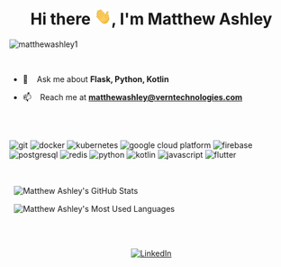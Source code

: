 <!--
Here are some ideas to get you started:

- 🔭 I’m currently working on ...
- 🌱 I’m currently learning ...
- 👯 I’m looking to collaborate on ...
- 🤔 I’m looking for help with ...
- 💬 Ask me about ...
- 📫 How to reach me: ...
- 😄 Pronouns: ...
- ⚡ Fun fact: ...
-->

#

<h1 align="center">Hi there
    <img src="https://raw.githubusercontent.com/matthewashley1/matthewashley1/main/wave.gif"
        alt="wave gif" width="30px" height="30">, I'm Matthew Ashley
</h1

<p align="left"> <img src="https://komarev.com/ghpvc/?username=matthewashley1"
alt="matthewashley1"/> </p>

<br/>

- 💬  &nbsp;&nbsp; Ask me about **Flask, Python, Kotlin**

- 📫  &nbsp;&nbsp; Reach me at **matthewashley@verntechnologies.com**

<br/>
<br/>

<p align="left">
    <img src="https://img.icons8.com/color/48/000000/git.png"
        alt="git" width="40" height="40"/>
    <img src="https://img.icons8.com/color/48/000000/docker.png"
        alt="docker" width="40" height="40"/>
    <img src="https://img.icons8.com/color/48/000000/kubernetes.png"
        alt="kubernetes" width="40" height="40"/>
    <img src="https://img.icons8.com/color/48/000000/google-cloud-platform.png"
        alt="google cloud platform" widht="40" height="40"/>
    <img src="https://img.icons8.com/color/48/000000/firebase.png"
        alt="firebase" width="40" height="40"/>
    <img src="https://img.icons8.com/color/48/000000/postgreesql.png"
        alt="postgresql" width="40" height="40"/>
    <img src="https://img.icons8.com/color/48/000000/redis.png"
        alt="redis" width="40" height="40"/>
    <img src="https://img.icons8.com/color/48/000000/python.png"
        alt="python" width="40" height="40"/>
    <img src="https://img.icons8.com/color/48/000000/kotlin.png"
        alt="kotlin" width="40" height="40"/>
    <img src="https://img.icons8.com/color/48/000000/javascript.png"
        alt="javascript" width="40" height="40"/>
    <img src="https://img.icons8.com/color/48/000000/flutter.png"
        alt="flutter" widht="40" height="40"/>
</p>

<br/>

<p>
    &nbsp;
    <img align="center" src="https://github-readme-stats.vercel.app/api?username=matthewashley1&show_icons=true&count_private=true&title_color=ffffff&text_color=c9cacc&icon_color=2bbc8a&bg_color=1d1f21"
        alt="Matthew Ashley's GitHub Stats"/>
</p>
<p>
    &nbsp;
    <img align="center" src="https://github-readme-stats.vercel.app/api/top-langs/?username=matthewashley1&layout=compact&langs_count=10&hide=makefile,cmake,java&title_color=ffffff&text_color=c9cacc&icon_color=2bbc8a&bg_color=1d1f21"
        alt="Matthew Ashley's Most Used Languages"/>
</p>

<br/>
<br/>

<p align="center">
    <a href="https://www.linkedin.com/in/matthew-ashley" target="blank">
        <img src="https://img.icons8.com/fluent/48/000000/linkedin.png"
            alt="LinkedIn" width="70" height="70"/>
    </a>
</p>
